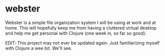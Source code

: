 webster
=======

Webster is a simple file organization system I will be using at work and at home. This will hopefully keep me from having a cluttered
virtual desktop and help me get personal with Clojure (one week in, so far so good).

EDIT: This project may not ever be updated again. Just familiarizing myself with Clojure a wee bit. We'll see.
